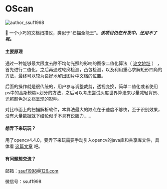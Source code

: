 # OScan

![author_ssuf1998](https://img.shields.io/badge/author-ssuf1998-red)

📸 一个小巧的文档扫描仪，类似于“扫描全能王”。***该项目仍在开发中，还用不了呢。***

#### 主要原理
通过一种能够最大限度去除不均匀光照的影响的图像二值化算法（ [论文地址](https://kns.cnki.net/kcms/detail/detail.aspx?dbcode=CJFD&dbname=CJFD2011&filename=SGCJ201102019&v=cjS43dR%25mmd2FHLikFkWfG65ivlzDmM4E8Zw6o%25mmd2BI2yPFKW3YppEPVdcKRenPxIDLUepPA) ） ，首先进行二值化，之后再通过轮廓检测，凸包检测，以及利用重心求解矩形四角的方法，最终可以较为良好地解出图片中文档的位置。
                             
后面的操作就是很传统的，用户参与调整裁剪，透视变换，简单二值化或者使用ps中的高斯模糊+划分的方法，之后可以考虑尝试灰度世界算法来尽量减轻背景、光照颜色对文档呈现的影响。

对比市面上的扫描解析软件，本算法最大的缺点在于速度不够快，至于识别效果，没有大量数据就下结论似乎不具有说服力……

#### 想弄下来玩玩？
用了opencv4.4.0，要弄下来玩需要手动引入opencv的java库和共享库文件，具体看 [这篇文章](https://www.jianshu.com/p/6e16c0429044) 吧。

#### 有问题想交流？
邮箱：[ssuf1998@126.com](mailto:ssuf1998@126.com)

微信号：ssuf1998